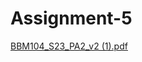 # Assignment-5

[BBM104_S23_PA2_v2 (1).pdf](https://github.com/SerhatAkbulut1/Assignment-5/files/11971699/BBM104_S23_PA2_v2.1.pdf)
